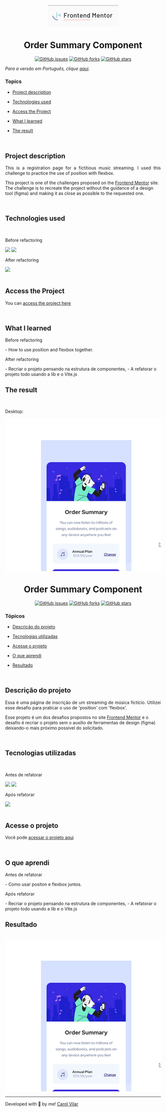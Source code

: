 <div align='center'> <img src="./src/assets/img/ReadmeImages/frontend-mentor.png" alt="the frontend mentor challenge site logo"> </div>

<h1 align='center'> Order Summary Component </h1>

<div align='center'>
   <a href="https://github.com/Caroline-Barbosa-Vilar/order-summary-component/issues"><img alt="GitHub issues" src="https://img.shields.io/github/issues/Caroline-Barbosa-Vilar/order-summary-component"></a>
   <a href="https://github.com/Caroline-Barbosa-Vilar/order-summary-component/network"><img alt="GitHub forks" src="https://img.shields.io/github/forks/Caroline-Barbosa-Vilar/order-summary-component"></a>
   <a href="https://github.com/Caroline-Barbosa-Vilar/order-summary-component/stargazers"><img alt="GitHub stars" src="https://img.shields.io/github/stars/Caroline-Barbosa-Vilar/order-summary-component"></a>
</div>

_Para a versão em Português, clique [aqui](#portuguese)._ 

### Topics

- [Project description](#project-description)

- [Technologies used](#technologies-used)

- [Access the Project](#access-the-project)

- [What I learned](#what-I-learned)

- [The result](#the-result)


<br>

## Project description

<p align="justify">
This is a registration page for a fictitious music streaming. I used this challenge to practice the use of position with flexbox.

This project is one of the challenges proposed on the [Frontend Mentor](https://www.frontendmentor.io/home) site. The challenge is to recreate the project without the guidance of a design tool (figma) and making it as close as possible to the requested one. 
</p>

<br>

## Technologies used

<div>
<br>   
  <p>Before refactoring</p>
  <img src="https://img.shields.io/badge/HTML5-E34F26?style=for-the-badge&logo=html5&logoColor=white">
  <img src="https://img.shields.io/badge/CSS3-1572B6?style=for-the-badge&logo=css3&logoColor=white">
   
   <p>After refactoring</p>
   <img src="https://img.shields.io/badge/React.js-61DAFB?style=for-the-badge&logo=react&logoColor=white">
</div>

<br>

## Access the Project

You can [access the project here](https://order-summary-component-alpha-eight.vercel.app/) 

<br>

## What I learned

<p>Before refactoring</p>
- How to use position and flexbox together.

<p>After refactoring</p>
- Recriar o projeto pensando na estrutura de componentes,
- A refatorar o projeto todo usando a lib e o Vite.js

## The result

<br>

Desktop:

<img src="./src/assets/img/ReadmeImages/order-summary-desktop-screen.gif" alt="desktop screen gif">

<br>

<div id="portuguese">


<h1 align='center'> Order Summary Component </h1>


<div align='center'>
   <a href="https://github.com/Caroline-Barbosa-Vilar/order-summary-component/issues"><img alt="GitHub issues" src="https://img.shields.io/github/issues/Caroline-Barbosa-Vilar/order-summary-component"></a>
   <a href="https://github.com/Caroline-Barbosa-Vilar/order-summary-component/network"><img alt="GitHub forks" src="https://img.shields.io/github/forks/Caroline-Barbosa-Vilar/order-summary-component"></a>
   <a href="https://github.com/Caroline-Barbosa-Vilar/order-summary-component/stargazers"><img alt="GitHub stars" src="https://img.shields.io/github/stars/Caroline-Barbosa-Vilar/order-summary-component"></a>
</div>


### Tópicos 

- [Descrição do projeto](#descrição-do-projeto)

- [Tecnologias utilizadas](#tecnologias-utilizadas)
   
- [Acesse o projeto](#acesse-o-projeto)

- [O que aprendi](#o-que-aprendi)

- [Resultado](#resultado)

<br>

## Descrição do projeto 

<p align="justify">
Essa é uma página de inscrição de um streaming de música fictício. Utilizei esse desafio para praticar o uso de 'position' com 'flexbox'.

Esse projeto é um dos desafios propostos no site [Frontend Mentor](https://www.frontendmentor.io/home) e o desafio é recriar o projeto sem o auxílio de ferramentas de design (figma) deixando-o mais próximo possível do solicitado. 
</p>

<br>

## Tecnologias utilizadas

<div>
<br>
 <p>Antes de refatorar</p>
  <img src="https://img.shields.io/badge/HTML5-E34F26?style=for-the-badge&logo=html5&logoColor=white">
  <img src="https://img.shields.io/badge/CSS3-1572B6?style=for-the-badge&logo=css3&logoColor=white">
   
 <p>Após refatorar</p>
 <img src="https://img.shields.io/badge/React.js-61DAFB?style=for-the-badge&logo=react&logoColor=white">
</div>

<br>

## Acesse o projeto

Você pode [acessar o projeto aqui](https://order-summary-component-alpha-eight.vercel.app/)
   
<br>

## O que aprendi

<p>Antes de refatorar</p>   
- Como usar positon e flexbox juntos.
   
<p>Após refatorar</p>
- Recriar o projeto pensando na estrutura de componentes,
- A refatorar o projeto todo usando a lib e o Vite.js
   
<br>

## Resultado

<br>

<img src="./src/assets/img/ReadmeImages/order-summary-desktop-screen.gif" alt="desktop screen gif">

<br>
<hr>

Developed with 🧡 by me!  [Carol Vilar](https://www.linkedin.com/in/carolinebarbosavilar/)
